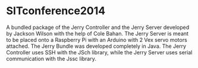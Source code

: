 SITconference2014
=================
A bundled package of the Jerry Controller and the Jerry Server developed by Jackson Wilson with the help of Cole Bahan. The Jerry Server is meant to be placed onto a Raspberry Pi with an Arduino with 2 Vex servo motors attached. The Jerry Bundle was developed completely in Java. The Jerry Controller uses SSH with the JSch library, while the Jerry Server uses serial communication with the Jssc library.
